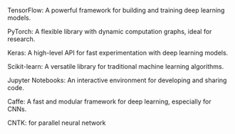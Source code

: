 TensorFlow: A powerful framework for building and training deep learning models.


PyTorch: A flexible library with dynamic computation graphs, ideal for research.


Keras: A high-level API for fast experimentation with deep learning models.


Scikit-learn: A versatile library for traditional machine learning algorithms.


Jupyter Notebooks: An interactive environment for developing and sharing code.


Caffe: A fast and modular framework for deep learning, especially for CNNs.

CNTK: for parallel neural network
